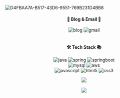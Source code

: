 ![D4FBAA7A-B517-43D6-9551-769B231D4BB8](https://github.com/dajeongdev/dajeongdev/assets/61612976/bd8d39f9-7e9e-4734-8cfe-8cd2744fadf2)

<div align="center">

<h4>📙 Blog & Email 📮</h4>
<img alt="blog" src="http://img.shields.io/badge/Tech%20blog-438f68?style=flat-square&logo=github&logoColor=white&link=https://dajeongdev.github.io">
<img alt="gmail" src="https://img.shields.io/badge/Gmail-d14836?style=flat-square&logo=Gmail&logoColor=white&link=mailto:dajeongdev@gmail.com">
<br>
<br>

<h4>🛠 Tech Stack 📚</h4>
<p>
    <img alt="java" src="https://img.shields.io/badge/Java-007396.svg?style=flat-square&logo=java&logoColor=white"/> 
    <img alt="spring" src="https://img.shields.io/badge/Spring-6db33f.svg?style=flat-square&logo=spring&logoColor=white"/> 
    <img alt="springboot" src="https://img.shields.io/badge/SpringBoot-6db33f.svg?style=flat-square&logo=springboot&logoColor=white"/>
	 <br>
    <img alt="mysql" src="https://img.shields.io/badge/Mysql-4479a1.svg?style=flat-square&logo=mysql&logoColor=white"/> 
    <img alt="aws" src="https://img.shields.io/badge/AWS-232f3e.svg?style=flat-square&logo=amazon-aws&logoColor=white"/> 
	    <br>
    <img alt="javascript" src="https://img.shields.io/badge/Javascript-f7df1e?style=flat-square&logo=javascript&logoColor=white"/> 
    <img alt="html5" src="https://img.shields.io/badge/HTML5-E34F26?style=flat&logo=HTML5&logoColor=white" />
	<img alt="css3" src="https://img.shields.io/badge/CSS3-1572B6?style=flat&logo=CSS3&logoColor=white" />
</p>
<!-- 많이 쓰는 언어 -->
<img src="https://github-readme-stats.vercel.app/api/top-langs/?username=dajeongdev&layout=compact">
<br>
<br>
<!--  Github Status -->
<img src="https://github-readme-stats.vercel.app/api?username=dajeongdev&show_icons=true">

</div>
